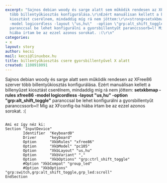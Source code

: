 ```yaml
---
excerpt: "Sajnos debian woody és sarge alatt sem működik rendesen az XFree86 szerver
  több billentyűkiosztás konfigurálása.\r\nEzért manuálisan kellett a billenyűzet
  kiosztást cserélnem, mindaddig míg rá nem jöttem:\r\n<strong>setxkbmap -rules xfree86
  -model logicordless -layout \"us,hu\"  -option \"grp:alt_shift_toggle\"</strong>
  paranccsal be lehet konfigurálni a gyorsbillentyűt paranccssorb=l! Mig az XFconfig-ba
  hiába írtam be az ezzel azonos sorokat. :(\r\n"
categories:
- x
layout: story
author: kecsi
mail: kecsi@linuxbox.hu
title: billentyűkiosztás csere gyorsbillentyűvel X alatt
created: 1108918091
---
```

Sajnos debian woody és sarge alatt sem működik rendesen az XFree86 szerver több billentyűkiosztás konfigurálása.
Ezért manuálisan kellett a billenyűzet kiosztást cserélnem, mindaddig míg rá nem jöttem:
<strong>setxkbmap -rules xfree86 -model logicordless -layout "us,hu"  -option "grp:alt_shift_toggle"</strong> paranccsal be lehet konfigurálni a gyorsbillentyűt paranccssorb=l! Mig az XFconfig-ba hiába írtam be az ezzel azonos sorokat. :(
<!--break-->
<code>
Ami ez így néz ki:
Section "InputDevice"
        Identifier  "Keyboard0"
        Driver      "keyboard"
        Option      "XkbRules" "xfree86"
        Option      "XkbModel" "pc105"
        Option      "XkbLayout" "us,hu"
        Option      "XkbVariant" ","
        Option      "XkbOptions" "grp:ctrl_shift_toggle"
        #Option "XkbCompat" "group_led"
        #Option "XkbOptions" "grp:switch,grp:alt_shift_toggle,grp_led:scroll" 
EndSection
</code>
